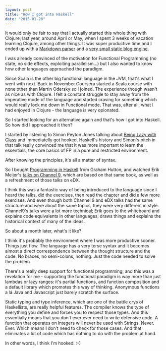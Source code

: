 ```yaml
---
layout: post
title: "How I got into Haskell"
date: "2015-01-28"
---
```


It would only be fair to say that I actually started this whole thing with Clojure; last year, around April or May, when I spent 3 weeks of vacation learning Clojure, among other things. It was super productive time and I ended up with a [Markdown parser](https://github.com/decomputed/adamastor) and a [very small static blog engine](https://github.com/decomputed/bloguito).

I was already convinced of the motivation for Functional Programming (no state, no side effects, exploiting parallelism...) but I also wanted to know how other languages approached the paradigm.

Since Scala is the other big functional language in the JVM, that's what I went with next. Back in November Coursera started a Scala course with none other than Martin Odersky so I joined. The experience though wasn't as nice as with Clojure. I felt a constant struggle to stay away from the imperative mode of the language and started craving for something which would really lock me down in Functional mode. That was, after all, what I had enjoyed in Clojure - the language is very opionated.

So I started looking for an alternative again and that's how I got into Haskell. So how did I approached it then?

I started by listening to Simon Peyton Jones talking about [Being Lazy with Class](https://www.youtube.com/watch?v=7NPBrWDzO2A) and immediatelly got hooked. Haskell's history and Simon's pitch in that talk really convinced me that it was more important to learn the essentials, the core basics of FP in a pure and restricted environment.

After knowing the principles, it's all a matter of syntax.

So I bought [Programming in Haskell](http://www.cs.nott.ac.uk/~gmh/book.html) from Graham Hutton, and watched Erik Meijer's [talks on Channel 9](http://channel9.msdn.com/Series/C9-Lectures-Erik-Meijer-Functional-Programming-Fundamentals/), which are based on that same book, as well as a refreshment of those talks on eDX.

I think this was a fantastic way of being introduced to the language since I heard the talks, did the exercises, then read the chapter and did a few more exercises. And even though both Channel 9 and eDX talks had the same structure and were about the same topics, they were very different in style. Channel9's talks were a lot more technical; Erik goes to the whiteboard and explains code equivalents in other languages, draws things and explains the historical context of many of the ideas.

So about a month later, what's it like?

I think it's probably the environment where I was more productive sooner. Things just flow. The language has a very terse syntax and it becomes almost a direct correspondence between the thought structure and the code. No braces, no semi-colons, nothing. Just the code needed to solve the problem.

There's a really deep support for functional programming, and this was a revelation for me - supporting the functional paradigm is way more than just lambdas or lazy ranges: it's partial functions, and function composition and a default library which promotes this way of thinking. Anonymous functions a lá Java and Javascript just barely scratch the surface.

Static typing and type inference, which are one of the battle crys of Haskellists, are really helpful features. The compiler knows the type of everything you define and forces you to respect those types. And this essentially means that you don't ever ever need to write defensive code. A function that operates on Integers will never be used with Strings. Never. Ever. Which means I don't need to check for those cases. And that eliminates a lot of code which has nothing to do with the problem at hand.

In other words, I think I'm hooked. :-)

